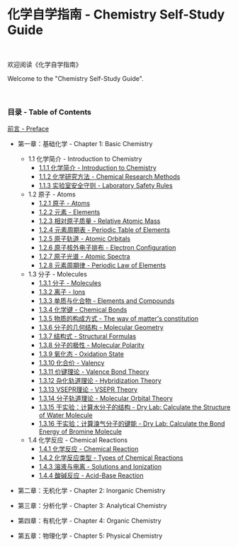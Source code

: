 # 化学自学指南 - Chemistry Self-Study Guide

<br>

欢迎阅读《化学自学指南》

Welcome to the "Chemistry Self-Study Guide".

<br>

### 目录 - Table of Contents

[前言 - Preface](./preface.md)

- 第一章：基础化学 - Chapter 1: Basic Chemistry
    - 1.1 化学简介 - Introduction to Chemistry
        - [1.1.1 化学简介 - Introduction to Chemistry](./1_基础化学_Basic_Chemistry/1.1_化学简介_Introduction_to_Chemistry/1.1.01.md)
        - [1.1.2 化学研究方法 - Chemical Research Methods](./1_基础化学_Basic_Chemistry/1.1_化学简介_Introduction_to_Chemistry/1.1.02.md)
        - [1.1.3 实验室安全守则 - Laboratory Safety Rules](./1_基础化学_Basic_Chemistry/1.1_化学简介_Introduction_to_Chemistry/1.1.03.md)
    - 1.2 原子 - Atoms
        - [1.2.1 原子 - Atoms](./1_基础化学_Basic_Chemistry/1.2_原子_Atoms/1.2.01.md)
        - [1.2.2 元素 - Elements](./1_基础化学_Basic_Chemistry/1.2_原子_Atoms/1.2.02.md)
        - [1.2.3 相对原子质量 - Relative Atomic Mass](./1_基础化学_Basic_Chemistry/1.2_原子_Atoms/1.2.03.md)
        - [1.2.4 元素周期表 - Periodic Table of Elements](./1_基础化学_Basic_Chemistry/1.2_原子_Atoms/1.2.04.md)
        - [1.2.5 原子轨道 - Atomic Orbitals](./1_基础化学_Basic_Chemistry/1.2_原子_Atoms/1.2.05.md)
        - [1.2.6 原子核外电子排布 - Electron Configuration](./1_基础化学_Basic_Chemistry/1.2_原子_Atoms/1.2.06.md)
        - [1.2.7 原子光谱 - Atomic Spectra](./1_基础化学_Basic_Chemistry/1.2_原子_Atoms/1.2.07.md)
        - [1.2.8 元素周期律 - Periodic Law of Elements](./1_基础化学_Basic_Chemistry/1.2_原子_Atoms/1.2.08.md)
    - 1.3 分子 - Molecules
        - [1.3.1 分子 - Molecules](./1_基础化学_Basic_Chemistry/1.3_分子_Molecules/1.3.01.md)
        - [1.3.2 离子 - Ions](./1_基础化学_Basic_Chemistry/1.3_分子_Molecules/1.3.02.md)
        - [1.3.3 单质与化合物 - Elements and Compounds](./1_基础化学_Basic_Chemistry/1.3_分子_Molecules/1.3.03.md)
        - [1.3.4 化学键 - Chemical Bonds](./1_基础化学_Basic_Chemistry/1.3_分子_Molecules/1.3.04.md)
        - [1.3.5 物质的构成方式 - The way of matter's constitution](./1_基础化学_Basic_Chemistry/1.3_分子_Molecules/1.3.05.md)
        - [1.3.6 分子的几何结构 - Molecular Geometry](./1_基础化学_Basic_Chemistry/1.3_分子_Molecules/1.3.06.md)
        - [1.3.7 结构式 - Structural Formulas](./1_基础化学_Basic_Chemistry/1.3_分子_Molecules/1.3.07.md)
        - [1.3.8 分子的极性 - Molecular Polarity](./1_基础化学_Basic_Chemistry/1.3_分子_Molecules/1.3.08.md)
        - [1.3.9 氧化态 - Oxidation State](./1_基础化学_Basic_Chemistry/1.3_分子_Molecules/1.3.09.md)
        - [1.3.10 化合价 - Valency](./1_基础化学_Basic_Chemistry/1.3_分子_Molecules/1.3.10.md)
        - [1.3.11 价键理论 - Valence Bond Theory](./1_基础化学_Basic_Chemistry/1.3_分子_Molecules/1.3.11.md)
        - [1.3.12 杂化轨道理论 - Hybridization Theory](./1_基础化学_Basic_Chemistry/1.3_分子_Molecules/1.3.12.md)
        - [1.3.13 VSEPR理论 - VSEPR Theory](./1_基础化学_Basic_Chemistry/1.3_分子_Molecules/1.3.13.md)
        - [1.3.14 分子轨道理论 - Molecular Orbital Theory](./1_基础化学_Basic_Chemistry/1.3_分子_Molecules/1.3.14.md)
        - [1.3.15 干实验：计算水分子的结构 - Dry Lab: Calculate the Structure of Water Molecule](./1_基础化学_Basic_Chemistry/1.3_分子_Molecules/1.3.15.md)
        - [1.3.16 干实验：计算溴气分子的键能 - Dry Lab: Calculate the Bond Energy of Bromine Molecule](./1_基础化学_Basic_Chemistry/1.3_分子_Molecules/1.3.16.md)
    - 1.4 化学反应 - Chemical Reactions
        - [1.4.1 化学反应 - Chemical Reaction](./1_基础化学_Basic_Chemistry/1.4_化学反应_Chemical_Reaction/1.4.01.md)
        - [1.4.2 化学反应类型 - Types of Chemical Reactions](./1_基础化学_Basic_Chemistry/1.4_化学反应_Chemical_Reaction/1.4.02.md)
        - [1.4.3 溶液与电离 - Solutions and Ionization](./1_基础化学_Basic_Chemistry/1.4_化学反应_Chemical_Reaction/1.4.03.md)
        - [1.4.4 酸碱反应 - Acid-Base Reaction](./1_基础化学_Basic_Chemistry/1.4_化学反应_Chemical_Reaction/1.4.04.md)

- 第二章：无机化学 - Chapter 2: Inorganic Chemistry

- 第三章：分析化学 - Chapter 3: Analytical Chemistry

- 第四章：有机化学 - Chapter 4: Organic Chemistry

- 第五章：物理化学 - Chapter 5: Physical Chemistry